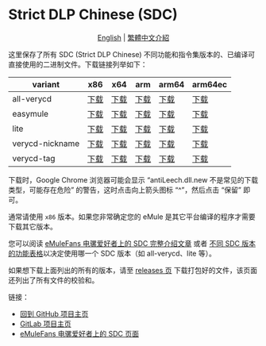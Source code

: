 ﻿# Strict DLP Chinese (SDC)

<p align="center">
<a href="readme.md">English</a> | <a href="readme.zh-hant.md">繁體中文介紹</a>
</p>

这里保存了所有 SDC (Strict DLP Chinese) 不同功能和指令集版本的、已编译可直接使用的二进制文件。下载链接列举如下：

| variant | x86 | x64 | arm | arm64 | arm64ec |
|-----------------|----------|----------|----------|----------|----------|
| all-verycd | [下载](https://github.com/chengr28/specialdlp/raw/binary/specialdlp/x86/all-verycd/antiLeech.dll.new) | [下载](https://github.com/chengr28/specialdlp/raw/binary/specialdlp/x64/all-verycd/antiLeechx64.dll.new) | [下载](https://github.com/chengr28/specialdlp/raw/binary/specialdlp/arm/all-verycd/antiLeecharm.dll.new) | [下载](https://github.com/chengr28/specialdlp/raw/binary/specialdlp/arm64/all-verycd/antiLeecharm64.dll.new) | [下载](https://github.com/chengr28/specialdlp/raw/binary/specialdlp/arm64ec/all-verycd/antiLeecharm64ec.dll.new) |
| easymule | [下载](https://github.com/chengr28/specialdlp/raw/binary/specialdlp/x86/easymule/antiLeech.dll.new) | [下载](https://github.com/chengr28/specialdlp/raw/binary/specialdlp/x64/easymule/antiLeechx64.dll.new) | [下载](https://github.com/chengr28/specialdlp/raw/binary/specialdlp/arm/easymule/antiLeecharm.dll.new) | [下载](https://github.com/chengr28/specialdlp/raw/binary/specialdlp/arm64/easymule/antiLeecharm64.dll.new) | [下载](https://github.com/chengr28/specialdlp/raw/binary/specialdlp/arm64ec/easymule/antiLeecharm64ec.dll.new) |
| lite | [下载](https://github.com/chengr28/specialdlp/raw/binary/specialdlp/x86/lite/antiLeech.dll.new) | [下载](https://github.com/chengr28/specialdlp/raw/binary/specialdlp/x64/lite/antiLeechx64.dll.new) | [下载](https://github.com/chengr28/specialdlp/raw/binary/specialdlp/arm/lite/antiLeecharm.dll.new) | [下载](https://github.com/chengr28/specialdlp/raw/binary/specialdlp/arm64/lite/antiLeecharm64.dll.new) | [下载](https://github.com/chengr28/specialdlp/raw/binary/specialdlp/arm64ec/lite/antiLeecharm64ec.dll.new) |
| verycd-nickname | [下载](https://github.com/chengr28/specialdlp/raw/binary/specialdlp/x86/verycd-nickname/antiLeech.dll.new) | [下载](https://github.com/chengr28/specialdlp/raw/binary/specialdlp/x64/verycd-nickname/antiLeechx64.dll.new) | [下载](https://github.com/chengr28/specialdlp/raw/binary/specialdlp/arm/verycd-nickname/antiLeecharm.dll.new) | [下载](https://github.com/chengr28/specialdlp/raw/binary/specialdlp/arm64/verycd-nickname/antiLeecharm64.dll.new) | [下载](https://github.com/chengr28/specialdlp/raw/binary/specialdlp/arm64ec/verycd-nickname/antiLeecharm64ec.dll.new) |
| verycd-tag | [下载](https://github.com/chengr28/specialdlp/raw/binary/specialdlp/x86/verycd-tag/antiLeech.dll.new) | [下载](https://github.com/chengr28/specialdlp/raw/binary/specialdlp/x64/verycd-tag/antiLeechx64.dll.new) | [下载](https://github.com/chengr28/specialdlp/raw/binary/specialdlp/arm/verycd-tag/antiLeecharm.dll.new) | [下载](https://github.com/chengr28/specialdlp/raw/binary/specialdlp/arm64/verycd-tag/antiLeecharm64.dll.new) | [下载](https://github.com/chengr28/specialdlp/raw/binary/specialdlp/arm64ec/verycd-tag/antiLeecharm64ec.dll.new) |

下载时，Google Chrome 浏览器可能会显示 “antiLeech.dll.new 不是常见的下载类型，可能存在危险” 的警告，这时点击向上箭头图标 “^”，然后点击 “保留” 即可。

通常请使用 <code>x86</code> 版本。如果您非常确定您的 eMule 是其它平台编译的程序才需要下载其它版本。

您可以阅读 [eMuleFans 电骡爱好者上的 SDC 完整介绍文章](https://emulefans.com/strict-dlp-chinese-v44006) 或者 [不同 SDC 版本的功能表格](https://github.com/chengr28/specialdlp/blob/master/specialdlp/document/readme.zh-hans.md)以决定使用哪一个 SDC 版本（如 all-verycd、lite 等）。

如果想下载上面列出的所有的版本，请至 [releases 页](https://github.com/chengr28/specialdlp/releases) 下载打包好的文件，该页面还列出了所有文件的校验和。

链接：
* [回到 GitHub 项目主页](https://github.com/chengr28/specialdlp)
* [GitLab 项目主页](https://gitlab.com/chengr28/specialdlp)
* [eMuleFans 电骡爱好者上的 SDC 页面](https://www.emulefans.com/news/plugin/dlp/sdc)
